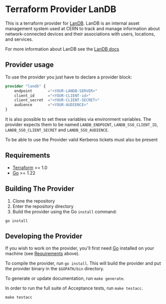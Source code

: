 <!--
SPDX-FileCopyrightText: 2025 CERN

SPDX-License-Identifier: CC-BY-4.0
-->

# Terraform Provider LanDB

This is a terraform provider for [LanDB](https://landb.docs.cern.ch/). LanDB is an internal asset management system used at CERN to track and manage information about network-connected devices and their associations with users, locations, and services.

For more information about LanDB see the [LanDB docs](https://landb.docs.cern.ch/)

## Provider usage

To use the provider you just have to declare a provider block:

```terraform
provider "landb" {
	endpoint       ="<YOUR-LANDB-SERVER>"
	client_id      ="<YOUR-CLIENT-id>"
	client_secret  ="<YOUR-CLIENT-SECRET>"
	audience       ="<YOUR-AUDIENCE>"
}
```

It is also possible to set these variables via environment variables. The provider expects them to be named `LANDB_ENDPOINT`, `LANDB_SSO_CLIENT_ID`, `LANDB_SSO_CLIENT_SECRET` and `LANDB_SSO_AUDIENCE`.

To be able to use the Provider valid Kerberos tickets must also be present

## Requirements

- [Terraform](https://developer.hashicorp.com/terraform/downloads) >= 1.0
- [Go](https://golang.org/doc/install) >= 1.22

## Building The Provider

1. Clone the repository
1. Enter the repository directory
1. Build the provider using the Go `install` command:

```shell
go install
```

## Developing the Provider

If you wish to work on the provider, you'll first need [Go](http://www.golang.org) installed on your machine (see [Requirements](#requirements) above).

To compile the provider, run `go install`. This will build the provider and put the provider binary in the `$GOPATH/bin` directory.

To generate or update documentation, run `make generate`.

In order to run the full suite of Acceptance tests, run `make testacc`.

```shell
make testacc
```
